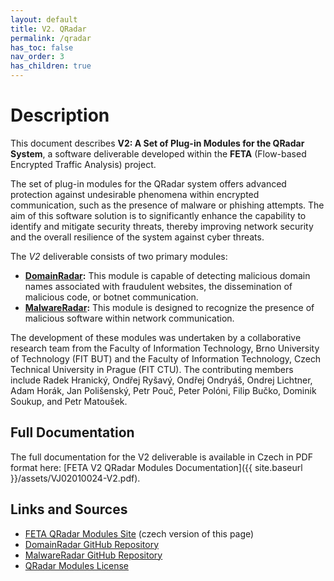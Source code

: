 ```yaml
---
layout: default
title: V2. QRadar
permalink: /qradar
has_toc: false
nav_order: 3
has_children: true
---
```


# Description

This document describes **V2: A Set of Plug-in Modules for the QRadar System**, a software deliverable developed within the **FETA** (Flow-based Encrypted Traffic Analysis) project.

The set of plug-in modules for the QRadar system offers advanced protection against undesirable phenomena within encrypted communication, such as the presence of malware or phishing attempts. The aim of this software solution is to significantly enhance the capability to identify and mitigate security threats, thereby improving network security and the overall resilience of the system against cyber threats.

The *V2* deliverable consists of two primary modules:

*   **[DomainRadar](https://github.com/nesfit/domainradar):** This module is capable of detecting malicious domain names associated with fraudulent websites, the dissemination of malicious code, or botnet communication.
*   **[MalwareRadar](https://github.com/rysavy-ondrej/feta-malware-radar):** This module is designed to recognize the presence of malicious software within network communication.

The development of these modules was undertaken by a collaborative research team from the Faculty of Information Technology, Brno University of Technology (FIT BUT) and the Faculty of Information Technology, Czech Technical University in Prague (FIT CTU). The contributing members include Radek Hranický, Ondřej Ryšavý, Ondřej Ondryáš, Ondrej Lichtner, Adam Horák, Jan Polišenský, Petr Pouč, Peter Polóni, Filip Bučko, Dominik Soukup, and Petr Matoušek.

## Full Documentation
The full documentation for the V2 deliverable is available in Czech in PDF format here: [FETA V2 QRadar Modules Documentation]({{ site.baseurl }}/assets/VJ02010024-V2.pdf).

## Links and Sources

*   [FETA QRadar Modules Site](https://nesfit.github.io/feta-qradar-modules/) (czech version of this page)
*   [DomainRadar GitHub Repository](https://github.com/nesfit/domainradar)
*   [MalwareRadar GitHub Repository](https://github.com/rysavy-ondrej/feta-malware-radar)
*   [QRadar Modules License](https://nesfit.github.io/feta-qradar-modules/LICENSE-en.txt)
